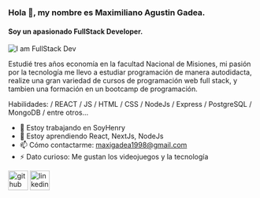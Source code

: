 ### Hola 👋, my nombre es Maximiliano Agustin Gadea.
#### Soy un apasionado FullStack Developer.
![I am FullStack Dev](https://miro.medium.com/max/2000/1*Tm6KcKOf_T0xgTZFuZN3sw.jpeg)

Estudié tres años economía en la facultad Nacional de Misiones, mi pasión por la tecnología me llevo a estudiar programación de manera autodidacta, realize una gran variedad de cursos de programación web full stack, y tambien una formación en un bootcamp de programación.

Habilidades:  / REACT / JS / HTML / CSS / NodeJs / Express / PostgreSQL / MongoDB / entre otros...

- 🔭 Estoy trabajando en SoyHenry 
- 🌱 Estoy aprendiendo React, NextJs, NodeJs 
- 📫 Cómo contactarme: maxigadea1998@gmail.com 
- ⚡ Dato curioso: Me gustan los videojuegos y la tecnología 


[<img src='https://cdn.jsdelivr.net/npm/simple-icons@3.0.1/icons/github.svg' alt='github' height='40'>](https://github.com/https://github.com/maxigadea)  [<img src='https://cdn.jsdelivr.net/npm/simple-icons@3.0.1/icons/linkedin.svg' alt='linkedin' height='40'>](https://www.linkedin.com/in/https://www.linkedin.com/in/maximiliano1998//)  

